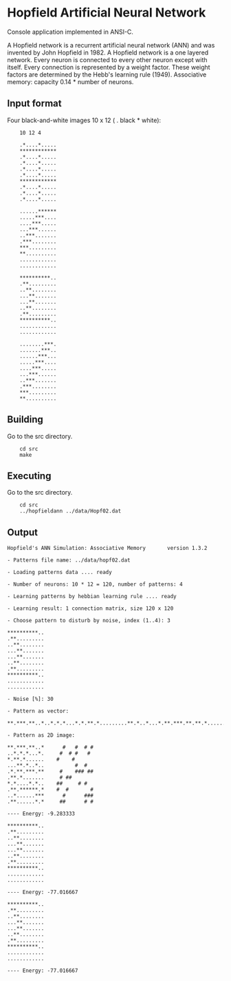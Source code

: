 Hopfield Artificial Neural Network
==================================
Console application implemented in ANSI-C. 

A Hopfield network is a recurrent artificial neural network (ANN) and was 
invented by John Hopfield in 1982. A Hopfield network is a one layered network.
Every neuron is connected to every other neuron except with itself. 
Every connection is represented by a weight factor. These weight factors are 
determined by the Hebb's learning rule (1949). 
Associative memory: capacity 0.14 * number of neurons.


Input format
------------
Four black-and-white images 10 x 12 ( . black  * white):

		10 12 4

		.*....*.....
		************
		.*....*.....
		.*....*.....
		.*....*.....
		.*....*.....
		************
		.*....*.....
		.*....*.....
		.*....*.....

		......******
		.....***....
		....***.....
		...***......
		..***.......
		.***........
		***.........
		**..........
		............
		............

		**********..
		.**.........
		..**........
		...**.......
		...**.......
		..**........
		.**.........
		**********..
		............
		............

		........***.
		.......***..
		......***...
		.....***....
		....***.....
		...***......
		..***.......
		.***........
		***.........
		**..........

Building
--------
Go to the src directory.

		cd src
		make

Executing
---------
Go to the src directory.

		cd src
		../hopfieldann ../data/Hopf02.dat

Output
------

	Hopfield's ANN Simulation: Associative Memory       version 1.3.2

	- Patterns file name: ../data/hopf02.dat

	- Loading patterns data .... ready

	- Number of neurons: 10 * 12 = 120, number of patterns: 4

	- Learning patterns by hebbian learning rule .... ready

	- Learning result: 1 connection matrix, size 120 x 120

	- Choose pattern to disturb by noise, index (1..4): 3
	
	**********..                
	.**.........                
	..**........                
	...**.......                
	...**.......                
	..**........                
	.**.........                
	**********..                
	............                
	............                

	- Noise [%]: 30

	- Pattern as vector:

	**.***.**..*..*.*.*...*.*.**.*.........**.*..*...*.**.***.**.**.*.......*.*....*.*...**.******.*..*......***.**......*.*
	
	- Pattern as 2D image:

	**.***.**..*      #   #  # #
	..*.*.*...*.     #  # #   # 
	*.**.*......    #    #      
	...**.*..*..          #  #  
	.*.**.***.**     #    ### ##
	.**.*.......     # ##       
	*.*....*.*..    ##     # #  
	.**.******.*    #  #       #
	..*......***      #      ###
	.**......*.*     ##      # #
	
	---- Energy: -9.283333
	
	**********..                
	.**.........                
	..**........                
	...**.......                
	...**.......                
	..**........                
	.**.........                
	**********..                
	............                
	............                

	---- Energy: -77.016667
	
	**********..                
	.**.........                
	..**........                
	...**.......                
	...**.......                
	..**........                
	.**.........                
	**********..                
	............                
	............                
	
	---- Energy: -77.016667

